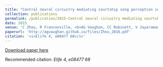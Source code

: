 ```yaml
---
title: "Central neural circuitry mediating courtship song perception in male Drosophila (2015)"
collection: publications
permalink: /publication/2015-Central neural circuitry mediating courtship song perception in male Drosophila
date: 2015
venue: 'C Zhou, R Franconville, <b>AG Vaughan, CC Robinett, V Jayaraman, ...</b>'
paperurl: 'http://agvaughan.github.io/files/Zhou_2016.pdf'
citation: '<i>Elife 4, e08477 68</i>'
---
```

[Download paper here](http://agvaughan.github.io/files/Zhou_2016.pdf)

Recommended citation: <i>Elife 4, e08477 68</i>